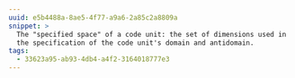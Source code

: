 ```yaml
---
uuid: e5b4488a-8ae5-4f77-a9a6-2a85c2a8809a
snippet: >
  The "specified space" of a code unit: the set of dimensions used in
  the specification of the code unit's domain and antidomain.
tags:
  - 33623a95-ab93-4db4-a4f2-3164018777e3
---
```

